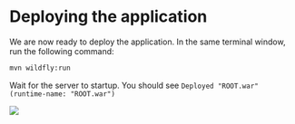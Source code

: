 # Deploying the application

We are now ready to deploy the application. In the same terminal window, run the following command:

```bash
mvn wildfly:run
```

Wait for the server to startup. You should see `Deployed "ROOT.war" (runtime-name: "ROOT.war")`

![](../images/scenario1/image41.png)

